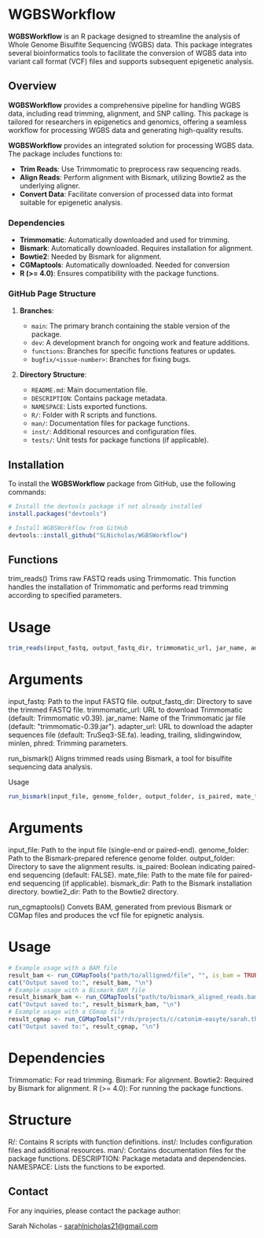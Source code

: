 # WGBSWorkflow

**WGBSWorkflow** is an R package designed to streamline the analysis of Whole Genome Bisulfite Sequencing (WGBS) data. This package integrates several bioinformatics tools to facilitate the conversion of WGBS data into variant call format (VCF) files and supports subsequent epigenetic analysis.

## Overview

**WGBSWorkflow** provides a comprehensive pipeline for handling WGBS data, including read trimming, alignment, and SNP calling. This package is tailored for researchers in epigenetics and genomics, offering a seamless workflow for processing WGBS data and generating high-quality results.

**WGBSWorkflow** provides an integrated solution for processing WGBS data. The package includes functions to:

- **Trim Reads**: Use Trimmomatic to preprocess raw sequencing reads.
- **Align Reads**: Perform alignment with Bismark, utilizing Bowtie2 as the underlying aligner.
- **Convert Data**: Facilitate conversion of processed data into format suitable for epigenetic analysis.

### Dependencies

- **Trimmomatic**: Automatically downloaded and used for trimming.
- **Bismark**: Automatically downloaded. Requires installation for alignment.
- **Bowtie2**: Needed by Bismark for alignment.
- **CGMaptools**: Automatically downloaded. Needed for conversion 
- **R (>= 4.0)**: Ensures compatibility with the package functions.

### GitHub Page Structure

1. **Branches**:
   - `main`: The primary branch containing the stable version of the package.
   - `dev`: A development branch for ongoing work and feature additions.
   - `functions`: Branches for specific functions features or updates.
   - `bugfix/<issue-number>`: Branches for fixing bugs.

2. **Directory Structure**:
   - `README.md`: Main documentation file.
   - `DESCRIPTION`: Contains package metadata.
   - `NAMESPACE`: Lists exported functions.
   - `R/`: Folder with R scripts and functions.
   - `man/`: Documentation files for package functions.
   - `inst/`: Additional resources and configuration files.
   - `tests/`: Unit tests for package functions (if applicable).

## Installation

To install the **WGBSWorkflow** package from GitHub, use the following commands:

```r
# Install the devtools package if not already installed
install.packages("devtools")

# Install WGBSWorkflow from GitHub
devtools::install_github("SLNicholas/WGBSWorkflow")
```

## Functions
trim_reads()
Trims raw FASTQ reads using Trimmomatic. This function handles the installation of Trimmomatic and performs read trimming according to specified parameters.

# Usage
```r
trim_reads(input_fastq, output_fastq_dir, trimmomatic_url, jar_name, adapter_url, leading, trailing, slidingwindow, minlen, phred)
```

# Arguments
input_fastq: Path to the input FASTQ file.
output_fastq_dir: Directory to save the trimmed FASTQ file.
trimmomatic_url: URL to download Trimmomatic (default: Trimmomatic v0.39).
jar_name: Name of the Trimmomatic jar file (default: "trimmomatic-0.39.jar").
adapter_url: URL to download the adapter sequences file (default: TruSeq3-SE.fa).
leading, trailing, slidingwindow, minlen, phred: Trimming parameters.

run_bismark()
Aligns trimmed reads using Bismark, a tool for bisulfite sequencing data analysis.

Usage
```r
run_bismark(input_file, genome_folder, output_folder, is_paired, mate_file, bismark_dir, bowtie2_dir)
```

# Arguments
input_file: Path to the input file (single-end or paired-end).
genome_folder: Path to the Bismark-prepared reference genome folder.
output_folder: Directory to save the alignment results.
is_paired: Boolean indicating paired-end sequencing (default: FALSE).
mate_file: Path to the mate file for paired-end sequencing (if applicable).
bismark_dir: Path to the Bismark installation directory.
bowtie2_dir: Path to the Bowtie2 directory.

run_cgmaptools()
Convets BAM, generated from previous Bismark or CGMap files and produces the vcf file for epignetic analysis. 

# Usage
```r
# Example usage with a BAM file
result_bam <- run_CGMapTools("path/to/alligned/file", "", is_bam = TRUE)
cat("Output saved to:", result_bam, "\n")
# Example usage with a Bismark BAM file
result_bismark_bam <- run_CGMapTools("path/to/bismark_aligned_reads.bam", "path/to/output_dir", is_bam = TRUE, is_bismark = TRUE)
cat("Output saved to:", result_bismark_bam, "\n")
# Example usage with a CGmap file
result_cgmap <- run_CGMapTools("/rds/projects/c/catonim-easyte/sarah.thesis/data/cgmaptools_test", "/rds/projects/c/catonim-easyte/sarah.thesis/results/cgmaptools_outputs")
cat("Output saved to:", result_cgmap, "\n")
```

# Dependencies
Trimmomatic: For read trimming.
Bismark: For alignment.
Bowtie2: Required by Bismark for alignment.
R (>= 4.0): For running the package functions.

# Structure
R/: Contains R scripts with function definitions.
inst/: Includes configuration files and additional resources.
man/: Contains documentation files for the package functions.
DESCRIPTION: Package metadata and dependencies.
NAMESPACE: Lists the functions to be exported.

## Contact
For any inquiries, please contact the package author:

Sarah Nicholas - sarahlnicholas21@gmail.com









